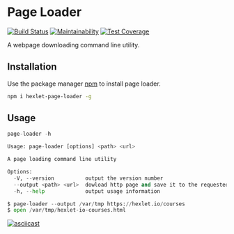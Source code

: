 # Page Loader
[![Build Status](https://travis-ci.org/arkadiy93/project-lvl3-s444.svg?branch=master)](https://travis-ci.org/arkadiy93/project-lvl3-s444)
[![Maintainability](https://api.codeclimate.com/v1/badges/141955a53372215a0df3/maintainability)](https://codeclimate.com/github/arkadiy93/project-lvl3-s444/maintainability)
[![Test Coverage](https://api.codeclimate.com/v1/badges/141955a53372215a0df3/test_coverage)](https://codeclimate.com/github/arkadiy93/project-lvl3-s444/test_coverage)

A webpage downloading command line utility.

## Installation

Use the package manager [npm](https://www.npmjs.com/) to install page loader.

```bash
npm i hexlet-page-loader -g
```

## Usage

```python
page-loader -h

Usage: page-loader [options] <path> <url>

A page loading command line utility

Options:
  -V, --version          output the version number
  --output <path> <url>  dowload http page and save it to the requested path
  -h, --help             output usage information

```

```python
$ page-loader --output /var/tmp https://hexlet.io/courses
$ open /var/tmp/hexlet-io-courses.html

```
[![asciicast](https://asciinema.org/a/238489.svg)](https://asciinema.org/a/238489)
